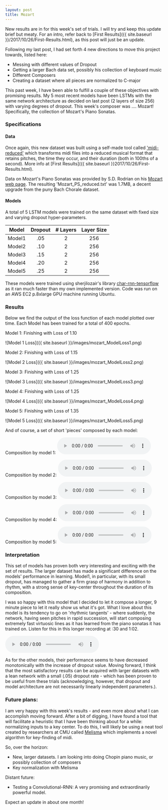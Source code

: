 ```yaml
---
layout: post
title: Mozart
---
```


New results are in for this week's set of trials. I will try and keep this
update brief but meaty. For an intro, refer back to [First Results]({{ site.baseurl }}/2017/10/26/First-Results.html),
as this post will just be an update.

Following my last post, I had set forth 4 new directions to move this project
towards, listed here:

* Messing with different values of Dropout
* Getting a larger Bach data set, possibly his collection of keyboard music
* Different Composers
* Creating a dataset where all pieces are normalized to C-major

This past week, I have been able to fulfill a couple of these objectives with
promising results. My 5 most recent models have been LSTMs with the same network
architecture as decided on last post (2 layers of size 256) with varying degrees
of dropout. This week's composer was .... Mozart! Specifically, the collection
of Mozart's Piano Sonatas.

### Specifications
#### Data
Once again, this new dataset was built using a self-made tool called ['midi-reduced'](https://github.com/machine-music/midi-reduced)
which transforms midi files into a reduced musical format that retains pitches,
the time they occur, and their duration (both in 100ths of a second). More info
at [First Results]({{ site.baseurl }}2017/10/26/First-Results.html).

Data on Mozart's Piano Sonatas was provided by S.D. Rodrian on his [Mozart
web page](http://mozart.sdrodrian.com/). The resulting 'Mozart_PS_reduced.txt'
was 1.7MB, a decent upgrade from the puny Bach Chorale dataset.

#### Models
A total of 5 LSTM models were trained on the same dataset with fixed size and
varying dropout hyper-parameters.

| Model | Dropout | # Layers | Layer Size |
|:-----:|:-------:|:--------:|:----------:|
| Model1|      .05|         2|         256|
| Model2|      .10|         2|         256|
| Model3|      .15|         2|         256|
| Model4|      .20|         2|         256|
| Model5|      .25|         2|         256|

These models were trained using sherjilozair's library [char-rnn-tensorflow](https://github.com/sherjilozair/char-rnn-tensorflow)
as it ran much faster than my own implemented version. Code was run on
an AWS EC2 p.8xlarge GPU machine running Ubuntu.

### Results

Below we find the output of the loss function of each model plotted over time.
Each Model has been trained for a total of 400 epochs.


Model 1: Finishing with Loss of 1.10

![Model 1 Loss]({{ site.baseurl }}/images/mozart_ModelLoss1.png)


Model 2: Finishing with Loss of 1.15

![Model 2 Loss]({{ site.baseurl }}/images/mozart_ModelLoss2.png)


Model 3: Finishing with Loss of 1.25

![Model 3 Loss]({{ site.baseurl }}/images/mozart_ModelLoss3.png)


Model 4: Finishing with Loss of 1.25

![Model 4 Loss]({{ site.baseurl }}/images/mozart_ModelLoss4.png)


Model 5:  Finishing with Loss of 1.35

![Model 5 Loss]({{ site.baseurl }}/images/mozart_ModelLoss5.png)


And of course, a set of short 'pieces' composed by each model:

Composition by model 1:
<audio controls>
  <source src="/audio/mozart_composition1.wav" type="audio/wav">
  Your browser does not support the audio tag.
</audio>

Composition by model 2:
<audio controls>
  <source src="/audio/mozart_composition2.wav" type="audio/wav">
  Your browser does not support the audio tag.
</audio>

Composition by model 3:
<audio controls>
  <source src="/audio/mozart_composition3.wav" type="audio/wav">
  Your browser does not support the audio tag.
</audio>

Composition by model 4:
<audio controls>
  <source src="/audio/mozart_composition4.wav" type="audio/wav">
  Your browser does not support the audio tag.
</audio>

Composition by model 5:
<audio controls>
  <source src="/audio/mozart_composition5.wav" type="audio/wav">
  Your browser does not support the audio tag.
</audio>

### Interpretation

This set of models has proven both very interesting and exciting with the set of
results. The larger dataset has made a significant difference on the models'
performance in learning. Model1, in particular, with its small dropout, has
managed to gather a firm grasp of harmony in addition to rhythm, with a strong
sense of key-center throughout the duration of its composition.

I was so happy with this model that I decided to let it compose a longer, 9
minute piece to let it really show us what it's got. What I love about this
model is its tendency to go on 'rhythmic tangents' - where suddenly, the
network, having seen pitches in rapid succession, will start composing extremely
fast virtuosic lines as it has learned from the piano sonatas it has trained on.
Listen for this in this longer recording at :30 and 1:02.

<audio controls>
  <source src="/audio/mozart_composition1extra.wav" type="audio/wav">
  Your browser does not support the audio tag.
</audio>

As for the other models, their performance seems to have decreased monotonically
with the increase of dropout value. Moving forward, I think that the most
satisfactory results can be acquired with larger datasets with a lean network
with a small (.05) dropout rate - which has been proven to be useful from these
trials (acknowledging, however, that dropout and model architecture are not
necessarily linearly independent parameters.).



### Future plans:
I am very happy with this week's results - and even more about what I can
accomplish moving forward. After a bit of digging, I have found a tool that will
facilitate a heuristic that I have been thinking about for a while: normalizing
inputs to a key center. To do this, I will likely be using a neat tool created
by researchers at CMU called [Melisma](http://www.link.cs.cmu.edu/music-analysis/)
which implements a novel algorithm for key-finding of midi.

So, over the horizon:
* New, larger datasets. I am looking into doing Chopin piano music, or possibly
collection of composers
* Key normalization with Melisma

Distant future:
* Testing a Convolutional-RNN: A very promising and extraordinarily powerful
model.


Expect an update in about one month!
